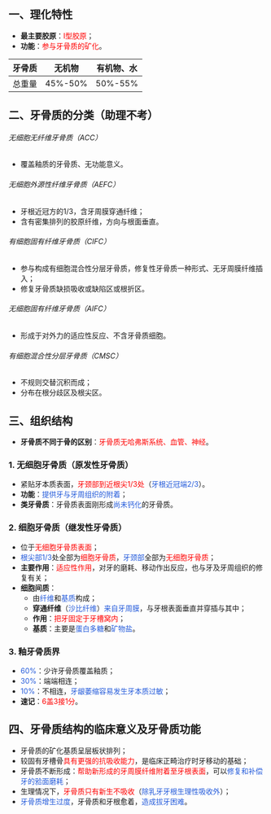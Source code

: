 ## 一、理化特性
* **最主要胶原**：<font color="#ff0000">I型胶原</font>；
* **功能**：<font color="#ff0000">参与牙骨质的矿化</font>。

| 牙骨质 | 无机物     | 有机物、水   |
| --- | ------- | ------- |
| 总重量 | 45%-50% | 50%-55% |

## 二、牙骨质的分类（助理不考）
###### 无细胞无纤维牙骨质（ACC）
* 覆盖釉质的牙骨质、无功能意义。
###### 无细胞外源性纤维牙骨质（AEFC）
* 牙根近冠方的1/3，含牙周膜穿通纤维；
* 含有密集排列的胶原纤维，方向与根面垂直。
###### 有细胞固有纤维牙骨质（CIFC）
* 参与构成有细胞混合性分层牙骨质，修复性牙骨质一种形式、无牙周膜纤维插入；
* 修复牙骨质缺损吸收或缺陷区或根折区。
###### 无细胞固有纤维牙骨质（AIFC）
 * 形成于对外力的适应性反应、不含牙骨质细胞。
###### 有细胞混合性分层牙骨质（CMSC）
* 不规则交替沉积而成；
* 分布在根分歧区及根尖区。

## 三、组织结构
* **牙骨质不同于骨的区别**：<font color="#ff0000">牙骨质无哈弗斯系统、血管、神经</font>。
### 1. 无细胞牙骨质（原发性牙骨质）
* 紧贴牙本质表面，<font color="#ff0000">牙颈部到近根尖1/3处</font>（<font color="#245bdb">牙根近冠端2/3</font>）。
* **功能**：<font color="#245bdb">提供牙与牙周组织的附着</font>；
* **类牙骨质**：牙骨质表面刚形成<font color="#245bdb">尚未钙化</font>的牙骨质。
### 2. 细胞牙骨质（继发性牙骨质）
* 位于<font color="#ff0000">无细胞牙骨质表面</font>；
* <font color="#245bdb">根尖部1/3</font>处全部为<font color="#ff0000">细胞牙骨质</font>，<font color="#245bdb">牙颈部</font>全部为<font color="#ff0000">无细胞牙骨质</font>；
* **主要作用**：<font color="#ff0000">适应性作用</font>，对牙的磨耗、移动作出反应，也与牙及牙周组织的修复有关；
* **细胞间质**：
	* 由<font color="#245bdb">纤维</font>和<font color="#245bdb">基质</font>构成；
	* **穿通纤维**（<font color="#245bdb">沙比纤维</font>）<font color="#245bdb">来自牙周膜</font>，与牙根表面垂直并穿插与其中；
	* **作用**：<font color="#ff0000">把牙固定于牙槽窝内</font>；
	* **基质**：主要是<font color="#245bdb">蛋白多糖</font>和<font color="#245bdb">矿物盐</font>。
### 3. 釉牙骨质界
* <font color="#245bdb">60%</font>：少许牙骨质覆盖釉质；
* <font color="#245bdb">30%</font>：端端相连；
* <font color="#245bdb">10%</font>：不相连，<font color="#245bdb">牙龈萎缩容易发生牙本质过敏</font>；
* **速记**：<font color="#ff0000">6盖3接1分</font>。

## 四、牙骨质结构的临床意义及牙骨质功能
* 牙骨质的矿化基质呈层板状排列；
* 较固有牙槽骨<font color="#ff0000">具有更强的抗吸收能力</font>，是临床正畸治疗时牙移动的基础；
* 牙骨质不断形成：<font color="#ff0000">帮助新形成的牙周膜纤维附着至牙根表面</font>，可以<font color="#245bdb">修复和补偿牙的𬌗面磨耗</font>；
* 生理情况下，<font color="#ff0000">牙骨质只有新生不吸收</font>（<font color="#245bdb">除乳牙牙根生理性吸收外</font>）；
* <font color="#245bdb">牙骨质增生过度</font>，牙骨质和牙根愈着，<font color="#245bdb">造成拔牙困难</font>。
